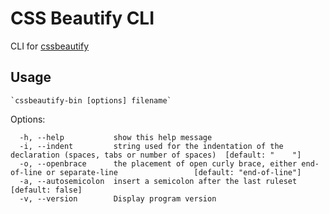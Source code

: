 # CSS Beautify CLI #

CLI for [cssbeautify](https://github.com/senchalabs/cssbeautify)

## Usage ##

    `cssbeautify-bin [options] filename`

Options:
```
  -h, --help           show this help message
  -i, --indent         string used for the indentation of the declaration (spaces, tabs or number of spaces)  [default: "    "]
  -o, --openbrace      the placement of open curly brace, either end-of-line or separate-line                 [default: "end-of-line"]
  -a, --autosemicolon  insert a semicolon after the last ruleset                                              [default: false]
  -v, --version        Display program version
```
